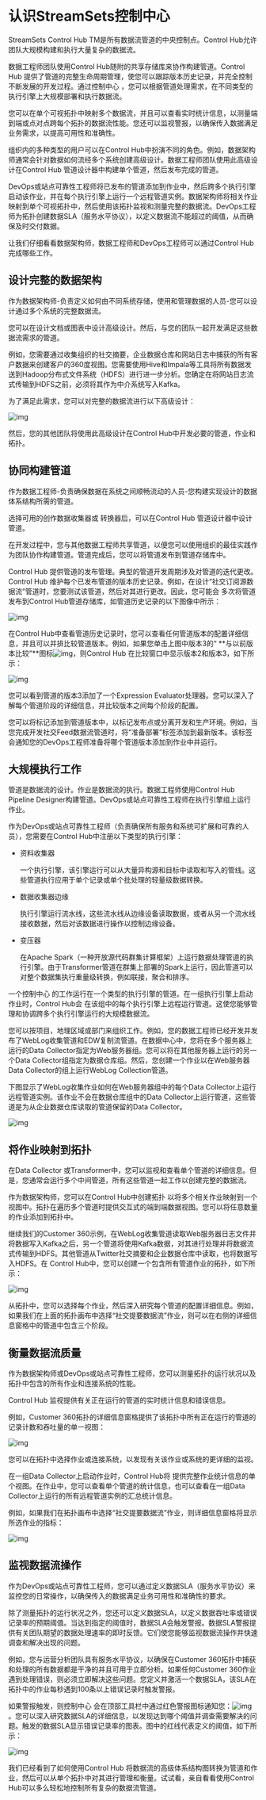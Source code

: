 

# 认识StreamSets控制中心

StreamSets Control Hub TM是所有数据流管道的中央控制点。Control Hub允许团队大规模构建和执行大量复杂的数据流。

数据工程师团队使用Control Hub随附的共享存储库来协作构建管道。Control Hub 提供了管道的完整生命周期管理，使您可以跟踪版本历史记录，并完全控制不断发展的开发过程。通过控制中心 ，您可以根据管道处理需求，在不同类型的执行引擎上大规模部署和执行数据流。

您可以在单个可视拓扑中映射多个数据流，并且可以查看实时统计信息，以测量端到端或点对点跨每个拓扑的数据流性能。您还可以监视警报，以确保传入数据满足业务需求，以提高可用性和准确性。

组织内的多种类型的用户可以在Control Hub中扮演不同的角色。例如，数据架构师通常会针对数据如何流经多个系统创建高级设计。数据工程师团队使用此高级设计在Control Hub 管道设计器中构建单个管道，然后发布完成的管道。

DevOps或站点可靠性工程师将已发布的管道添加到作业中，然后跨多个执行引擎启动该作业，并在每个执行引擎上运行一个远程管道实例。数据架构师将相关作业映射到单个可视拓扑中，然后使用该拓扑监视和测量完整的数据流。DevOps工程师为拓扑创建数据SLA（服务水平协议），以定义数据流不能超过的阈值，从而确保及时交付数据。

让我们仔细看看数据架构师，数据工程师和DevOps工程师可以通过Control Hub完成哪些工作。

## 设计完整的数据架构

作为数据架构师-负责定义如何由不同系统存储，使用和管理数据的人员-您可以设计通过多个系统的完整数据流。



您可以在设计文档或图表中设计高级设计。然后，与您的团队一起开发满足这些数据流需求的管道。

例如，您需要通过收集组织的社交摘要，企业数据仓库和网站日志中捕获的所有客户数据来创建客户的360度视图。您需要使用Hive和Impala等工具将所有数据发送到Hadoop分布式文件系统（HDFS）进行进一步分析。您确定在将网站日志流式传输到HDFS之前，必须将其作为中介系统写入Kafka。

为了满足此需求，您可以对完整的数据流进行以下高级设计：

![img](https://streamsets.com/documentation/controlhub/latest/help/controlhub/UserGuide/Graphic/DPM_DesignArchitecture.png)

然后，您的其他团队将使用此高级设计在Control Hub中开发必要的管道，作业和拓扑。

## 协同构建管道

作为数据工程师-负责确保数据在系统之间顺畅流动的人员-您构建实现设计的数据体系结构所需的管道。



选择可用的创作数据收集器或 转换器后，可以在Control Hub 管道设计器中设计管道。

在开发过程中，您与其他数据工程师共享管道，以便您可以使用组织的最佳实践作为团队协作构建管道。管道完成后，您可以将管道发布到管道存储库中。

Control Hub 提供管道的发布管理。典型的管道开发周期涉及对管道的迭代更改。Control Hub 维护每个已发布管道的版本历史记录。例如，在设计“社交订阅源数据流”管道时，您要测试该管道，然后对其进行更改。因此，您可能会 多次将管道发布到Control Hub管道存储库，如管道历史记录的以下图像中所示：

![img](https://streamsets.com/documentation/controlhub/latest/help/controlhub/UserGuide/Graphic/DPM_ManagePipelineRepository.png)

在Control Hub中查看管道历史记录时，您可以查看任何管道版本的配置详细信息，并且可以并排比较管道版本。例如，如果您单击上图中版本3的“ **与以前版本比较”**图标![img](https://streamsets.com/documentation/controlhub/latest/help/controlhub/UserGuide/Graphic/icon_DPM_ComparePreviousVersion.png)，则Control Hub 在比较窗口中显示版本2和版本3，如下所示：

![img](https://streamsets.com/documentation/controlhub/latest/help/controlhub/UserGuide/Graphic/DPM_ComparePipelineVersions.png)

您可以看到管道的版本3添加了一个Expression Evaluator处理器。您可以深入了解每个管道阶段的详细信息，并比较版本之间每个阶段的配置。

您可以将标记添加到管道版本中，以标记发布点或分离开发和生产环境。例如，当您完成开发社交Feed数据流管道时，将“准备部署”标签添加到最新版本。该标签会通知您的DevOps工程师准备将哪个管道版本添加到作业中并运行。

## 大规模执行工作

管道是数据流的设计。作业是数据流的执行。数据工程师使用Control Hub Pipeline Designer构建管道。DevOps或站点可靠性工程师在执行引擎组上运行作业。



作为DevOps或站点可靠性工程师（负责确保所有服务和系统可扩展和可靠的人员），您需要在Control Hub中注册以下类型的执行引擎：

- 资料收集器

  一个执行引擎，该引擎运行可以从大量异构源和目标中读取和写入的管线。这些管道执行应用于单个记录或单个批处理的轻量级数据转换。

- 数据收集器边缘

  执行引擎运行流水线，这些流水线从边缘设备读取数据，或者从另一个流水线接收数据，然后对该数据进行操作以控制边缘设备。

- 变压器

  在Apache Spark（一种开放源代码群集计算框架）上运行数据处理管道的执行引擎。由于Transformer管道在群集上部署的Spark上运行，因此管道可以对整个数据集执行重量级转换，例如联接，聚合和排序。

一个控制中心 的工作运行在一个类型的执行引擎的管道。在一组执行引擎上启动作业时，Control Hub会 在该组中的每个执行引擎上远程运行管道。这使您能够管理和协调跨多个执行引擎运行的大规模数据流。

您可以按项目，地理区域或部门来组织工作。例如，您的数据工程师已经开发并发布了WebLog收集管道和EDW复制流管道。在数据中心中，您将在多个服务器上运行的Data Collector指定为Web服务器组。您可以将在其他服务器上运行的另一个Data Collector组指定为数据仓库组。然后，您创建一个作业以在Web服务器Data Collector的组上运行WebLog Collection管道。

下图显示了WebLog收集作业如何在Web服务器组中的每个Data Collector上运行远程管道实例。该作业不会在数据仓库组中的Data Collector上运行管道，这些管道是为从企业数据仓库读取的管道保留的Data Collector。

![img](https://streamsets.com/documentation/controlhub/latest/help/controlhub/UserGuide/Graphic/DPM_ManageOrchestration.png)

## 将作业映射到拓扑

在Data Collector 或Transformer中，您可以监视和查看单个管道的详细信息。但是，您通常会运行多个中间管道，所有这些管道一起工作以创建完整的数据流。

作为数据架构师，您可以在Control Hub中创建拓扑 以将多个相关作业映射到一个视图中。拓扑在遍历多个管道时提供交互式的端到端数据视图。您可以将任意数量的作业添加到拓扑中。

继续我们的Customer 360示例，在WebLog收集管道读取Web服务器日志文件并将数据写入Kafka之后，另一个管道将使用Kafka数据，对其进行处理并将数据流式传输到HDFS。其他管道从Twitter社交摘要和企业数据仓库中读取，也将数据写入HDFS。在 Control Hub中，您可以创建一个包含所有管道作业的拓扑，如下所示：

![img](https://streamsets.com/documentation/controlhub/latest/help/controlhub/UserGuide/Graphic/DPM_MapPipelinesTopology.png)

从拓扑中，您可以选择每个作业，然后深入研究每个管道的配置详细信息。例如，如果我们在上面的拓扑画布中选择“社交提要数据流”作业，则可以在右侧的详细信息窗格中的管道中包含三个阶段。

## 衡量数据流质量

作为数据架构师或DevOps或站点可靠性工程师，您可以测量拓扑的运行状况以及拓扑中包含的所有作业和连接系统的性能。



Control Hub 监视提供有关正在运行的管道的实时统计信息和错误信息。

例如，Customer 360拓扑的详细信息窗格提供了该拓扑中所有正在运行的管道的记录计数和吞吐量的单一视图：

![img](https://streamsets.com/documentation/controlhub/latest/help/controlhub/UserGuide/Graphic/DPM_MeasureQualityTopology.png)

您可以在拓扑中选择作业或连接系统，以发现有关该作业或系统的更详细的监视。

在一组Data Collector上启动作业时，Control Hub将 提供完整作业统计信息的单个视图。在作业中，您可以查看单个管道的统计信息，也可以查看在一组Data Collector上运行的所有远程管道实例的汇总统计信息。

例如，如果我们在拓扑画布中选择“社交提要数据流”作业，则详细信息窗格将显示所选作业的指标：

![img](https://streamsets.com/documentation/controlhub/latest/help/controlhub/UserGuide/Graphic/DPM_MeasureQualityJob.png)

## 监视数据流操作

作为DevOps或站点可靠性工程师，您可以通过定义数据SLA（服务水平协议）来监控您的日常操作，以确保传入的数据满足业务可用性和准确性的要求。



除了测量拓扑的运行状况之外，您还可以定义数据SLA，以定义数据吞吐率或错误记录率的预期阈值。当达到指定的阈值时，数据SLA会触发警报。数据SLA警报提供有关团队期望的数据处理速率的即时反馈。它们使您能够监视数据流操作并快速调查和解决出现的问题。

例如，您与运营分析团队具有服务水平协议，以确保在Customer 360拓扑中捕获和处理的所有数据都是干净的并且可用于立即分析。如果任何Customer 360作业遇到处理错误，则必须立即解决这些问题。您定义并激活一个数据SLA，该SLA在拓扑中的作业每秒遇到100条以上错误记录时触发警报。

如果警报触发，则控制中心 会在顶部工具栏中通过红色警报图标通知您：![img](https://streamsets.com/documentation/controlhub/latest/help/controlhub/UserGuide/Graphic/icon_Notifications.png)。您可以深入研究数据SLA的详细信息，以发现达到哪个阈值并调查需要解决的问题。触发的数据SLA显示错误记录率的图表。图中的红线代表定义的阈值，如下所示：

![img](https://streamsets.com/documentation/controlhub/latest/help/controlhub/UserGuide/Graphic/DPM_MasterOperations.png)

我们已经看到了如何使用Control Hub 将数据流的高级体系结构图转换为管道和作业，然后可以从单个拓扑中对其进行管理和衡量。试试看，亲自看看使用Control Hub可以多么轻松地控制所有复杂的数据流管道。